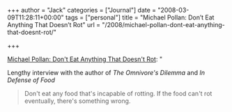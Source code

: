 +++
author = "Jack"
categories = ["Journal"]
date = "2008-03-09T11:28:11+00:00"
tags = ["personal"]
title = "Michael Pollan: Don’t Eat Anything That Doesn’t Rot"
url = "/2008/michael-pollan-dont-eat-anything-that-doesnt-rot/"

+++

[Michael Pollan: Don't Eat Anything That Doesn't Rot][1]: "

Lengthy interview with the author of _The Omnivore's Dilemma_ and _In Defense of Food_

> Don't eat any food that's incapable of rotting. If the food can't rot eventually, there's something wrong.

 [1]: http://www.alternet.org/healthwellness/76987/